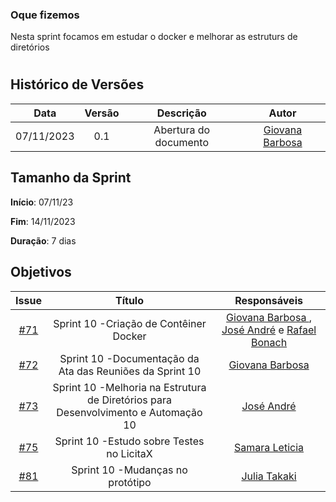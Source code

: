 ### Oque fizemos

Nesta sprint focamos em estudar o docker e melhorar as estruturs de diretórios

#
## Histórico de Versões

| Data       | Versão | Descrição                                 | Autor             |
| :--------: | :----: | :--------------------:                    | :---------------: |
| 07/11/2023 |  0.1   | Abertura do documento                     | [Giovana Barbosa ](https://github.com/gio221) |

## Tamanho da Sprint

**Início**: 07/11/23

**Fim**: 14/11/2023

**Duração**: 7 dias

## Objetivos
|                            Issue                             |              Título               |                    Responsáveis                     |
| :----------------------------------------------------------: | :-------------------------------: | :-------------------------------------------------: |
| [#71](https://github.com/unb-mds/2023-2-Squad07/issues/71) |  Sprint 10 -Criação de Contêiner Docker   |[Giovana Barbosa ](https://github.com/gio221), [José André](https://github.com/joseandre25) e  [Rafael Bonach](https://github.com/RafaBonach)  |
| [#72](https://github.com/unb-mds/2023-2-Squad07/issues/72) |  Sprint 10 -Documentação da Ata das Reuniões da Sprint 10   | [Giovana Barbosa ](https://github.com/gio221) |
| [#73](https://github.com/unb-mds/2023-2-Squad07/issues/73) |  Sprint 10 -Melhoria na Estrutura de Diretórios para Desenvolvimento e Automação 10   | [José André](https://github.com/joseandre25)   |
| [#75](https://github.com/unb-mds/2023-2-Squad07/issues/75) |  Sprint 10 -Estudo sobre Testes no LicitaX   | [Samara Leticia](https://github.com/samarawwleticia)  |
| [#81](https://github.com/unb-mds/2023-2-Squad07/issues/81) |  Sprint 10 -Mudanças no protótipo   | [Julia Takaki](https://github.com/juliatakaki)  |





